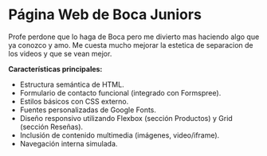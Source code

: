 # Página Web de Boca Juniors

Profe perdone que lo haga de Boca pero me divierto mas haciendo algo que ya conozco y amo.
Me cuesta mucho mejorar la estetica de separacion de los videos y que se vean mejor.

**Características principales:**

* Estructura semántica de HTML.
* Formulario de contacto funcional (integrado con Formspree).
* Estilos básicos con CSS externo.
* Fuentes personalizadas de Google Fonts.
* Diseño responsivo utilizando Flexbox (sección Productos) y Grid (sección Reseñas).
* Inclusión de contenido multimedia (imágenes, video/iframe).
* Navegación interna simulada.